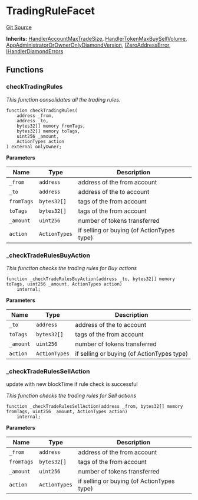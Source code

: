# TradingRuleFacet
[Git Source](https://github.com/thrackle-io/tron/blob/e8b36a3b12094b00c1b143dd36d9acbc1f486a67/src/client/token/handler/diamond/TradingRuleFacet.sol)

**Inherits:**
[HandlerAccountMaxTradeSize](/src/client/token/handler/ruleContracts/HandlerAccountMaxTradeSize.sol/contract.HandlerAccountMaxTradeSize.md), [HandlerTokenMaxBuySellVolume](/src/client/token/handler/ruleContracts/HandlerTokenMaxBuySellVolume.sol/contract.HandlerTokenMaxBuySellVolume.md), [AppAdministratorOrOwnerOnlyDiamondVersion](/src/client/token/handler/common/AppAdministratorOrOwnerOnlyDiamondVersion.sol/contract.AppAdministratorOrOwnerOnlyDiamondVersion.md), [IZeroAddressError](/src/common/IErrors.sol/interface.IZeroAddressError.md), [IHandlerDiamondErrors](/src/common/IErrors.sol/interface.IHandlerDiamondErrors.md)


## Functions
### checkTradingRules

*This function consolidates all the trading rules.*


```solidity
function checkTradingRules(
    address _from,
    address _to,
    bytes32[] memory fromTags,
    bytes32[] memory toTags,
    uint256 _amount,
    ActionTypes action
) external onlyOwner;
```
**Parameters**

|Name|Type|Description|
|----|----|-----------|
|`_from`|`address`|address of the from account|
|`_to`|`address`|address of the to account|
|`fromTags`|`bytes32[]`|tags of the from account|
|`toTags`|`bytes32[]`|tags of the from account|
|`_amount`|`uint256`|number of tokens transferred|
|`action`|`ActionTypes`|if selling or buying (of ActionTypes type)|


### _checkTradeRulesBuyAction

*This function checks the trading rules for Buy actions*


```solidity
function _checkTradeRulesBuyAction(address _to, bytes32[] memory toTags, uint256 _amount, ActionTypes action)
    internal;
```
**Parameters**

|Name|Type|Description|
|----|----|-----------|
|`_to`|`address`|address of the to account|
|`toTags`|`bytes32[]`|tags of the from account|
|`_amount`|`uint256`|number of tokens transferred|
|`action`|`ActionTypes`|if selling or buying (of ActionTypes type)|


### _checkTradeRulesSellAction

update with new blockTime if rule check is successful

*This function checks the trading rules for Sell actions*


```solidity
function _checkTradeRulesSellAction(address _from, bytes32[] memory fromTags, uint256 _amount, ActionTypes action)
    internal;
```
**Parameters**

|Name|Type|Description|
|----|----|-----------|
|`_from`|`address`|address of the from account|
|`fromTags`|`bytes32[]`|tags of the from account|
|`_amount`|`uint256`|number of tokens transferred|
|`action`|`ActionTypes`|if selling or buying (of ActionTypes type)|


